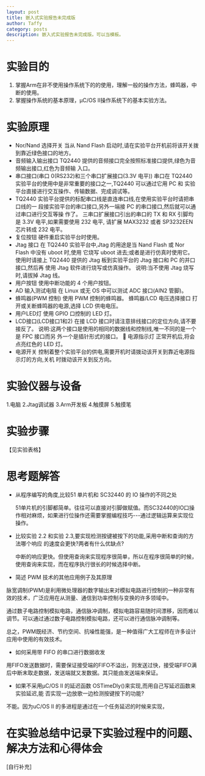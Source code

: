 ```yaml
---
layout: post
title: 嵌入式实验报告未完成版
author: Taffy
category: posts
description: 嵌入式实验报告未完成版。可以当模板。
---
```


# 实验目的

1. 掌握Arm在非不使用操作系统下的的使用，理解一般的操作方法，蜂鸣器，中断的使用。
2. 掌握操作系统的基本原理，μC/OS II操作系统下的基本实验方法。

# 实验原理

-   Nor/Nand 选择开关
    当从 Nand Flash 启动时,请在实验平台开机前将该开关拨到靠近绿色接口的地方。
-   音频输入输出接口
    TQ2440 提供的音频接口完全按照标准接口提供,绿色为音频输出接口,红色为音频输
    入口。
-   串口接口(串口 0(RS232)和三个串口扩展接口(3.3V 电平))
    串口在 TQ2440 实验平台的使用中是非常重要的接口之一,TQ2440 可以通过它用 PC 和
    实验平台直接进行交互操作、传输数据、完成调试等。
-   TQ2440 实验平台提供的标配串口线是直连串口线,在使用实验平台时请把串口线的一
    段接实验平台的串口接口,另外一端接 PC 的串口接口,然后就可以通过串口进行交互等操 作了。
    三串口扩展接口引出的串口的 TX 和 RX 引脚均是 3.3V 电平,如果需要使用 232 电平, 请扩展 MAX3232 或者 SP3232EEN 芯片转成 232 电平。
-   复位按钮
    硬件重启实验平台时使用。
-   Jtag 接口
    在 TQ2440 实验平台中,Jtag 的用途是当 Nand Flash 或 Nor Flash 中没有 uboot 时,使用
    它烧写 uboot 进去;或者是进行仿真时使用它。
    使用时请接上 TQ2440 提供的 Jtag 板到实验平台的 Jtag 接口和 PC 的并口接口,然后再
    使用 Jtag 软件进行烧写或仿真操作。 说明:当不使用 Jtag 烧写时,请拔掉 Jtag 线。
-   用户按钮
    使用中断功能的 4 个用户按钮。
-   AD 输入测试电阻
    在 Linux 或无 OS 中可以测试 ADC 接口(AIN2 管脚)。
-   蜂鸣器(PWM 控制)
    使用 PWM 控制的蜂鸣器。
    蜂鸣器/LCD 电压选择接口 打开或关断蜂鸣器的电源,选择 LCD 供电电压。
-   用户LED灯
    使用 GPIO 口控制的 LED 灯。
-   LCD接口(LCD接口1和2)
    在接 LCD 接口时请注意排线接口的定位方向,请不要接反了。 说明:这两个接口是使用的相同的数据线和控制线,唯一不同的是一个是 FPC 接口而另
    外一个是插针形式的接口。  电源指示灯
    正常开机后,将会点亮红色的 LED 灯。
-   电源开关 控制着整个实验平台的供电,需要开机时请拨动该开关到靠近电源指示灯的方向,关机
    时拨动该开关到反方向。	

# 实验仪器与设备  

1.电脑
2.Jtag调试器
3.Arm开发板
4.触摸屏
5.触摸笔

# 实验步骤

【见实验表格】

# 思考题解答

-   从程序编写的角度,比较51 单片机和 SC32440 的 IO 操作的不同之处 

    51单片机的引脚都简单。往往可以直接对引脚做赋值。而SC32440的IO口操作相对麻烦，如果进行位操作还需要掌握编程技巧---通过逻辑运算来实现位操作。

-   比较实验 2.2 和实验 2.3,要实现检测按键被按下的功能,采用中断和查询的方法哪个响应
的速度会更快?两者有什么优缺点?

    中断的响应更快。但使用查询来实现程序很简单，所以在程序很简单的时候，使用查询来实现，而在程序执行很长的时候选择中断。

-   简述 PWM 技术的其他应用例子及其原理

脉宽调制(PWM)是利用微处理器的数字输出来对模拟电路进行控制的一种非常有效的技术，广泛应用在从测量、通信到功率控制与变换的许多领域中。

通过数子电路控制模拟电路，通信脉冲调制，模拟电路容易随时间漂移，因而难以调节。可以通过通过数子电路控制模拟电路，还可以进行通信脉冲调制等。

总之，PWM既经济、节约空间、抗噪性能强，是一种值得广大工程师在许多设计应用中使用的有效技术。

-   如何采用带 FIFO 的串口进行数据收发

用FIFO发送数据时，需要保证接受端的FIFO不溢出，则发送过快，接受端FIFO满后中断末取走数据，发送端就又发数据。其只能由发送端来保证。

-   如果不采用μC/OS II 的延迟函数 OSTimeDly()来实现,而用自己写延迟函数来实验延迟,能
否实现一边放歌一边检测按键按下的功能? 

不能。因为uC/OS II 的多进程是通过在一个任务延迟的时候来实现，

# 在实验总结中记录下实验过程中的问题、解决方法和心得体会 

[自行补充] 
